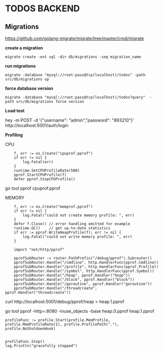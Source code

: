 # TODOS BACKEND

## Migrations

https://github.com/golang-migrate/migrate/tree/master/cmd/migrate

**create a migration**
```
migrate create -ext sql -dir db/migrations -seq migration_name
```

**run migrations**
```
migrate -database "mysql://root:pass@tcp(localhost)/todos" -path src/db/migrations up 
```


**force database version**
```
migrate -database "mysql://root:pass@tcp(localhost)/todos?query"  -path src/db/migrations force version
```

**Load test**

hey -m POST -d '{"username": "admin","password": "893210"}'  http://localhost:5001/auth/login


**Profiling**

CPU
```
	f, err := os.Create("cpuprof.pprof")
	if err != nil {
		log.Fatal(err)
	}
	runtime.SetCPUProfileRate(500)
	pprof.StartCPUProfile(f)
	defer pprof.StopCPUProfile()
```

go tool pprof cpuprof.pprof

MEMORY
```
	f, err := os.Create("memprof.pprof")
	if err != nil {
		log.Fatal("could not create memory profile: ", err)
	}
	defer f.Close() // error handling omitted for example
	runtime.GC()    // get up-to-date statistics
	if err := pprof.WriteHeapProfile(f); err != nil {
		log.Fatal("could not write memory profile: ", err)
	}
```

```
	import "net/http/pprof"

	pprofSubRouter := router.PathPrefix("/debug/pprof").Subrouter()
	pprofSubRouter.Handle("/cmdline", http.HandlerFunc(pprof.Cmdline))
	pprofSubRouter.Handle("/profile", http.HandlerFunc(pprof.Profile))
	pprofSubRouter.Handle("/symbol", http.HandlerFunc(pprof.Symbol))
	pprofSubRouter.Handle("/heap", pprof.Handler("heap"))
	pprofSubRouter.Handle("/block", pprof.Handler("block"))
	pprofSubRouter.Handle("/goroutine", pprof.Handler("goroutine"))
	pprofSubRouter.Handle("/threadcreate", pprof.Handler("threadcreate"))
```

curl http://localhost:5001/debug/pprof/heap > heap.1.pprof

go tool pprof -http=:8080 -inuse_objects -base heap.0.pprof heap.1.pprof

```
profileFunc := profile.Start(profile.MemProfile, profile.MemProfileRate(1), profile.ProfilePath("."), profile.NoShutdownHook)


profileFunc.Stop()
log.Println("gracefully stopped")
```